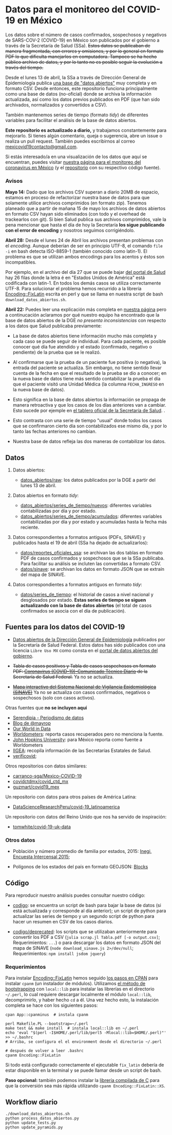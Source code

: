 # Datos para el monitoreo del COVID-19 en México

Los datos sobre el número de casos confirmados, sospechosos y negativos de SARS-COV-2 (COVID-19) en México son publicados por el gobierno a través de la Secretaría de Salud (SSa). ~~Estos datos se publicaban de manera fragmentada, con errores y omisiones, y por lo general en formato PDF lo que dificulta manejarlos en computadora. Tampoco se ha hecho público  archivo de datos, y por lo tanto no es posible seguir la evolución a través del tiempo.~~

Desde el lunes 13 de abril, la SSa a través de Dirección General de Epidemiología publica [una base de "datos abiertos"](https://www.gob.mx/salud/documentos/datos-abiertos-152127) muy completa y en formato CSV. Desde entonces, este repositorio funciona principalmente como una base de datos (no-oficial) donde se archiva la información actualizada, así como los datos previos publicados en PDF (que han sido archivados, normalizados y convertidos a CSV).

También mantenemos series de tiempo (formato *tidy*) de diferentes variables para facilitar el análisis de la base de datos abiertos.

**Este repositorio es actualizado a diario,** y trabajamos constantemente para mejorarlo. Si tienes algún comentario, queja o sugerencia, abre un issue o realiza un pull request. También puedes escribirnos al correo mexicovid19contacto@gmail.com.

Si estás interesado/a en una visualización de los datos que aquí se encuentran, puedes visitar [nuestra página para el monitoreo del coronavirus en México](https://mexicovid19.github.io/Mexico/) (y el [repositorio](https://github.com/mexicovid19/Mexico) con su respectivo código fuente).

<!-- **Este repositorio es actualizado a diario.** La fecha y hora de la última actualización la encontrarás en `last_updated.csv` que se encuentra [aquí](https://github.com/mexicovid19/Mexico-datos/blob/master/datos/last_updated.csv). -->


### Avisos

**Mayo 14:** Dado que los archivos CSV superan a diario 20MB de espacio, estamos en proceso de refactorizar nuestra base de datos para que solamente utilice archivos comprimidos (en formato zip). Tenemos planeado que a partir de mañana 15 de mayo los archivos de datos abiertos en formato CSV hayan sido eliminados (con todo y el overhead de trackearlos con git). Si bien Salud publica sus archivos comprimidos, vale la pena mencionar que hasta el día de hoy la Secretaría **los sigue publicando con el error de encoding** y nosotros seguimos corrigiéndolo. 

**Abril 28:** Desde el lunes 24 de Abril los archivos presentan problemas con el *encoding*. Aunque deberían de ser en principio UTF-8, el comando `file -i` en bash detecta ISO-8859-1 (también conocido como latin-1). El problema es que se utilizan ambos encodings para los acentos y éstos son incompatibles.

Por ejemplo, en el archivo del día 27 que se puede bajar [del portal de Salud](https://www.gob.mx/salud/documentos/datos-abiertos-152127) hay 26 filas donde la letra é en "Estados Unidos de América" está codificada con latin-1. En todos los demás casos se utiliza correctamente UTF-8. Para solucionar el problema hemos recurrido a la librería [Encoding::FixLatin](https://metacpan.org/pod/Encoding::FixLatin) escrita en perl y que se llama en nuestra script de bash `download_datos_abiertos.sh`.


**Abril 22:** Puedes leer una explicación más completa en [nuestra página](https://mexicovid19.github.io/Mexico/datos_abiertos.html) pero a continucación aclaramos por qué nuestro equipo ha encontrado que la base de datos abiertos de la DGE *no presenta inconsistencias* con respecto a los datos que Salud publicaba previamente:

- La base de datos abiertos tiene información mucho más completa y cada caso se puede seguir de individual. Para cada paciente, es posible conocer qué día fue atendido y el estado (confirmado, negativo o pendiente) de la prueba que se le realizó.

- Al confirmarse que la prueba de un paciente fue positiva (o negativa), la entrada del paciente se actualiza. Sin embargo, no tiene sentido llevar cuenta de la fecha en que el resultado de la prueba se dio a conocer; en la nueva base de datos tiene más sentido contabilizar la prueba el día que el paciente visitó una Unidad Médica (la columna `FECHA_INGRESO` en la nueva base de datos).

- Esto significa en la base de datos abiertos la información se propaga de manera retroactiva y que los casos de los días anteriores van a cambiar. Esto sucede por ejemple en [el tablero oficial de la Secretaría de Salud](https://coronavirus.gob.mx/datos/).
.
- Esto contrasta con una serie de tiempo "usual" donde todos los casos que se confirmaron cierto día son contabilizados ese mismo día, y por lo tanto las fechas anteriores no cambian.

- Nuestra base de datos refleja las dos maneras de contabilizar los datos.


## Datos

1. Datos abiertos:
    - [datos_abiertos/raw](datos_abiertos/raw): los datos publicados por la DGE a partir del lunes 13 de abril.

2. Datos abiertos en formato *tidy*:
    - [datos_abiertos/series_de_tiempo/nuevos](datos_abiertos/series_de_tiempo/nuevos):
    diferentes variables contabilizadas por día y por estado.
    - [datos_abiertos/series_de_tiempo/acumulados](datos_abiertos/series_de_tiempo/acumulados):
    diferentes variables contabilizadas por día y por estado y acumuladas hasta la fecha más reciente.

3. Datos correspondientes a formatos antiguos (PDFs, SINAVE) y publicados hasta el 19 de abril (SSa ha dejado de actualizarlos):
    - [datos/reportes_oficiales_ssa](datos/reportes_oficiales_ssa): se archivan las dos tablas en formato PDF de casos confirmados y sospechosos que se la SSa publicaba. Para facilitar su análisis se incluten las convertidas a formato CSV.
    - [datos/sinave](datos/sinave): se archivan los datos en formato JSON que se extraín  del mapa de SINAVE.

4. Datos correspondientes a formatos antiguos en formato *tidy*:
    - [datos/series_de_tiempo](datos/series_de_tiempo): el historial de casos a nivel nacional y desglosados por estado. **Estas series de tiempo se siguen actualizando con la base de datos abiertos** (el total de casos confirmados se asocia con el día de publicación).


<!-- 2. un resumen con el que construimos una pirámide poblacional según el sexo del paciente y el rango de edad.

    - [datos/demograficos_variables/piramide_sexo_edad.json](datos/demograficos_variables/piramide_sexo_edad.json) -->


## Fuentes para los datos del COVID-19

- [Datos abiertos de la Dirección General de Epidemiología](https://www.gob.mx/salud/documentos/datos-abiertos-152127) publicados por la Secretaría de Salud Federal. Estos datos has sido publicados con una licencia `Libre Uso MX` como consta en el [portal de datos abiertos del gobierno](https://datos.gob.mx/busca/dataset/informacion-referente-a-casos-covid-19-en-mexico).


- ~~Tabla de casos positivos y Tabla de casos sospechosos en formato PDF: [Coronavirus (COVID-19)-Comunicado Técnico Diario](https://www.gob.mx/salud/documentos/coronavirus-covid-19-comunicado-tecnico-diario-238449) de la Secretaría de Salud Federal.~~ Ya no se actualiza.

- ~~[Mapa interactivo del Sistema Nacional de Vigilancia Epidemiológica (SINAVE)](https://covid19.sinave.gob.mx)~~ Ya no se actualiza con casos confirmados, negativos o sospechosos (solo con casos activos).




Otras fuentes que **no se incluyen aquí**

- [Serendipia - Periodismo de datos](https://serendipia.digital/2020/03/datos-abiertos-sobre-casos-de-coronavirus-covid-19-en-mexico/)
- [Blog de @mayrop](https://www.covid19in.mx/docs/datos/tablas-casos/)
- [Our World in Data](https://ourworldindata.org/coronavirus)
- [Worldometers](https://www.worldometers.info/coronavirus/country/mexico/): reporta casos recuperados pero no menciona la fuente.
- [John Hopkins University](https://github.com/CSSEGISandData/COVID-19): para México reporta como fuente a Worldometers
- [IIGEA](iigea.com/amag/covid-19/): recopila información de las Secretarías Estatales de Salud.
- [verificovid](https://verificovid.mx/);

Otros repositorios con datos similares:

- [carranco-sga/Mexico-COVID-19](https://github.com/carranco-sga/Mexico-COVID-19)
- [covidctdmx/covid_ctd_mx](https://github.com/covidctdmx/covid_ctd_mx)
- [guzmart/covid19_mex](https://github.com/guzmart/covid19_mex)

Un repositorio con datos para otros países de América Latina:
- [DataScienceResearchPeru/covid-19_latinoamerica](https://github.com/DataScienceResearchPeru/covid-19_latinoamerica)

Un repositorio con datos del Reino Unido que nos ha servido de inspiración:

- [tomwhite/covid-19-uk-data](https://github.com/tomwhite/covid-19-uk-data)


### Otros datos

- Población y número promedio de familia por estados, 2015: [Inegi, Encuesta Intercensal 2015](https://www.inegi.org.mx/programas/intercensal/2015/default.html#Tabulados);

- Polígonos de los estados del país en formato GEOJSON: [Blocks](http://bl.ocks.org/ponentesincausa/46d1d9a94ca04a56f93d)


## Código

Para reproducir nuestro análisis puedes consultar nuestro código:

- [codigo](codigo): se encuentra un script de bash para bajar la base de datos (si está actualizada y corresponde al día anterior); un script de python para actualizar las series de tiempo y un segundo script de python para hacer un resumen en CSV de los casos diarios.

- [codigo/deprecated](codigo/deprecated): los scripts que se utilizaban anteriormente para convertir los PDF a CSV (`julia scrap.jl Tabla.pdf [-o output.csv]`; Requerimientos: `...`) o para descargar los datos en formato JSON del mapa de SINAVE (`node download_sinave.js 2>/dev/null`; Requerimientos: `npm install jsdom jquery`)

### Requerimientos

Para instalar [Encoding::FixLatin](https://metacpan.org/pod/Encoding::FixLatin) hemos seguido [los pasos en CPAN](https://www.cpan.org/modules/INSTALL.html) para instalar `cpanm` (un instalador de módulos). Utilizamos [el método de bootstrapping](https://metacpan.org/pod/local::lib#The-bootstrapping-technique) con `local::lib` para instalar las librerías en el directorio `~/.perl`, lo cual requiere descargar localmente el módulo `local::lib`, decomprimirlo, y haber hecho `cd` a él. Una vez hecho esto, la instalación completa se hace con los siguientes pasos:

```
cpan App::cpanminus  # instala cpanm

perl Makefile.PL --bootstrap=~/.perl
make test && make install  # instala local::lib en ~/.perl
echo 'eval "$(perl -I$HOME/.perl/lib/perl5 -Mlocal::lib=$HOME/.perl)"' >> ~/.bashrc
# Arriba, se configura el el environment desde el directorio ~/.perl

# después de volver a leer .bashrc
cpanm Encoding::FixLatin
```

Si todo está configurado correctamente el ejecutable `fix_latin` debería de estar disponible en la terminal y se puede llamar desde un script de bash.

**Paso opcional:** también podemos instalar la [librería compilada de C](https://metacpan.org/pod/Encoding::FixLatin::XS) para que la conversión sea más rápida utilizando `cpanm Encoding::FixLatin::XS`.



<!-- - [codigo/scrap.py](codigo/scrap.py): (Deprecado) `python scrapy.py`; Requerimientos: `pip install -r requirements.txt` -->


## Workflow diario

```
./download_datos_abiertos.sh
python process_datos_abiertos.py
python update_tests.py
python update_pyramids.py
```

<!-- ```
node download_sinave.js
python update_from_json.py 20200415.json true

julia scrap.jl Tabla_casos_positivos_2020.04.15.pdf -o covid19_mex_confirmados_20200415.csv
julia scrap.jl Tabla_casos_sospechosos_2020.04.15.pdf -o covid19_mex_sospechosos_20200415.csv
mv covid19_mex* ../datos/reportes_oficiales_ssa
python update_pyramid.py
``` -->
